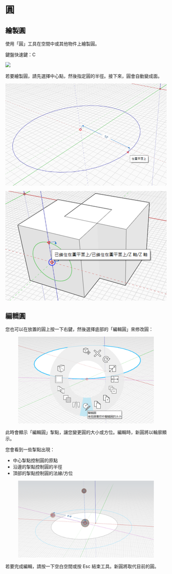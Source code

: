 # 圓

## 繪製圓

使用「圓」工具在空間中或其他物件上繪製圓。

鍵盤快速鍵：C

![](../.gitbook/assets/circle\_toolbar.png)

若要繪製圓，請先選擇中心點，然後指定圓的半徑。接下來，圓會自動變成面。

![](../.gitbook/assets/circle1.png)

![](../.gitbook/assets/circle2.png)

## 編輯圓

您也可以在放置的圓上按一下右鍵，然後選擇底部的「編輯圓」來修改圓：

<figure><img src="../.gitbook/assets/EditCircle1.png" alt=""><figcaption></figcaption></figure>

此時會顯示「編輯圓」掣點，讓您變更圓的大小或方位。編輯時，新圓將以輪廓顯示。

您會看到一些掣點出現：

* 中心掣點控制圓的原點
* 沿邊的掣點控制圓的半徑
* 頂部的掣點控制圓的法線/方位

<figure><img src="../.gitbook/assets/image (2) (2).png" alt=""><figcaption></figcaption></figure>

若要完成編輯，請按一下空白空間或按 Esc 結束工具。新圓將取代目前的圓。
